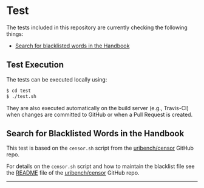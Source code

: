 # Test

The tests included in this repository are currently checking the following things:

- [Search for blacklisted words in the Handbook](#search-for-blacklisted-words-in-the-handbook)

## Test Execution

The tests can be executed locally using:

```bash
$ cd test
$ ./test.sh
```

They are also executed automatically on the build server (e.g., Travis-CI) when changes are committed to GitHub or when a Pull Request is created.

## Search for Blacklisted Words in the Handbook

This test is based on the `censor.sh` script from the [uribench/censor][1] GitHub repo.

For details on the `censor.sh` script and how to maintain the blacklist file see the [README][2] file of the [uribench/censor][1] GitHub repo.

---

[1]: https://github.com/uribench/censor
[2]: https://github.com/uribench/censor/blob/master/README.md
